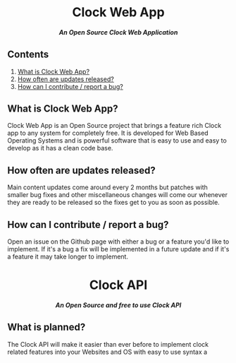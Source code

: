 <h1 align="center">Clock Web App</h1>
<h5 align="center">An Open Source Clock Web Application</h5>
<h2>Contents</h2>
<ol>
<li><a href="#1">What is Clock Web App?</a></li>
<li><a href="#2">How often are updates released?</a></li>
<li><a href="#3">How can I contribute / report a bug?</a></li>
</ol>
<h2 id="1">What is Clock Web App?</h2>
<p>Clock Web App is an Open Source project that brings a feature rich Clock app to any system for completely free. It is developed for Web Based Operating Systems and is powerful software that is easy to use and easy to develop as it has a clean code base.</p>
<h2 id="2">How often are updates released?</h2>
<p>Main content updates come around every 2 months but patches with smaller bug fixes and other miscellaneous changes will come our whenever they are ready to be released so the fixes get to you as soon as possible.</p>
<h2 id="3">How can I contribute / report a bug?</h2>
<p>Open an issue on the Github page with either a bug or a feature you'd like to implement. If it's a bug a fix will be implemented in a future update and if it's a feature it may take longer to implement.</p>
<!-- API -->
<h1 align="center">Clock API</h1>
<h5 align="center">An Open Source and free to use Clock API</h5>
<h2>What is planned?</h2>
<p>The Clock API will make it easier than ever before to implement clock related features into your Websites and OS with easy to use syntax a</p>

